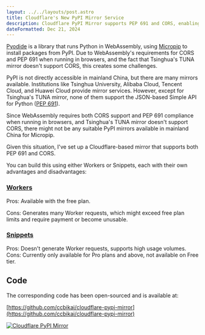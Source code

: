 ```yaml
---
layout: ../../layouts/post.astro
title: Cloudflare's New PyPI Mirror Service
description: Cloudflare PyPI Mirror supports PEP 691 and CORS, enabling PyPI access in mainland China for Micropip with open-source code available
dateFormatted: Dec 21, 2024
---
```


[Pyodide](https://micropip.pyodide.org/en/stable/index.html) is a library that runs Python in WebAssembly, using [Micropip](https://micropip.pyodide.org/en/stable/index.html) to install packages from PyPI. Due to WebAssembly's requirements for CORS and PEP 691 when running in browsers, and the fact that Tsinghua's TUNA mirror doesn't support CORS, this creates some challenges.

PyPI is not directly accessible in mainland China, but there are many mirrors available. Institutions like Tsinghua University, Alibaba Cloud, Tencent Cloud, and Huawei Cloud provide mirror services. However, except for Tsinghua's TUNA mirror, none of them support the JSON-based Simple API for Python ([PEP 691](https://peps.python.org/pep-0691/)).

Since WebAssembly requires both CORS support and PEP 691 compliance when running in browsers, and Tsinghua's TUNA mirror doesn't support CORS, there might not be any suitable PyPI mirrors available in mainland China for Micropip.

Given this situation, I've set up a Cloudflare-based mirror that supports both PEP 691 and CORS.

You can build this using either Workers or Snippets, each with their own advantages and disadvantages:

### [Workers](https://workers.cloudflare.com/)

Pros: Available with the free plan.

Cons: Generates many Worker requests, which might exceed free plan limits and require payment or become unusable.

### [Snippets](https://developers.cloudflare.com/rules/snippets/)

Pros: Doesn't generate Worker requests, supports high usage volumes. Cons: Currently only available for Pro plans and above, not available on Free tier.

## Code

The corresponding code has been open-sourced and is available at:

[https://github.com/ccbikai/cloudflare-pypi-mirror](https://github.com/ccbikai/cloudflare-pypi-mirror)

[![Cloudflare PyPI Mirror](https://github.html.zone/ccbikai/cloudflare-pypi-mirror)](https://github.com/ccbikai/cloudflare-pypi-mirror)
